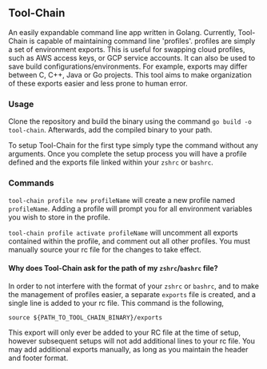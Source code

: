 Tool-Chain
---

An easily expandable command line app written in Golang. Currently, Tool-Chain is capable of maintaining command line 'profiles'. 
profiles are simply a set of environment exports. This is useful for swapping cloud profiles, such as AWS access keys, or GCP service accounts. 
It can also be used to save build configurations/environments. For example, exports may differ between C, C++, Java or Go projects. 
This tool aims to make organization of these exports easier and less prone to human error. 



### Usage

Clone the repository and build the binary using the command `go build -o tool-chain`. Afterwards, add the compiled binary to your path. 

To setup Tool-Chain for the first type simply type the command without any arguments. Once you complete the setup process you will have 
a profile defined and the exports file linked within your `zshrc` or `bashrc`.



### Commands

`tool-chain profile new profileName` will create a new profile named `profileName`. Adding a profile will prompt you for all environment variables you wish to store in the profile.  

`tool-chain profile activate profileName` will uncomment all exports contained within the profile, and comment out all other profiles. You must manually source your rc file for the changes to take effect. 


#### Why does Tool-Chain ask for the path of my `zshrc`/`bashrc` file?
In order to not interfere with the format of your `zshrc` or `bashrc`, and to make the management of profiles easier, a 
separate `exports` file is created, and a single line is added to your rc file. This command is the following,

`source ${PATH_TO_TOOL_CHAIN_BINARY}/exports`   

This export will only ever be added to your RC file at the time of setup, however subsequent setups will not add additional lines to your rc file.
You may add additional exports manually, as long as you maintain the header and footer format.  


